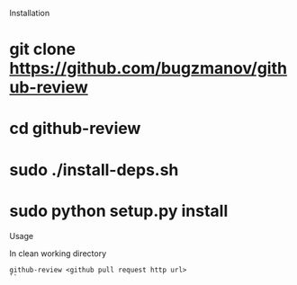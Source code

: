  
Installation

# git clone https://github.com/bugzmanov/github-review
# cd github-review
# sudo ./install-deps.sh
# sudo python setup.py install


Usage

In clean working directory

```
github-review <github pull request http url>
``



